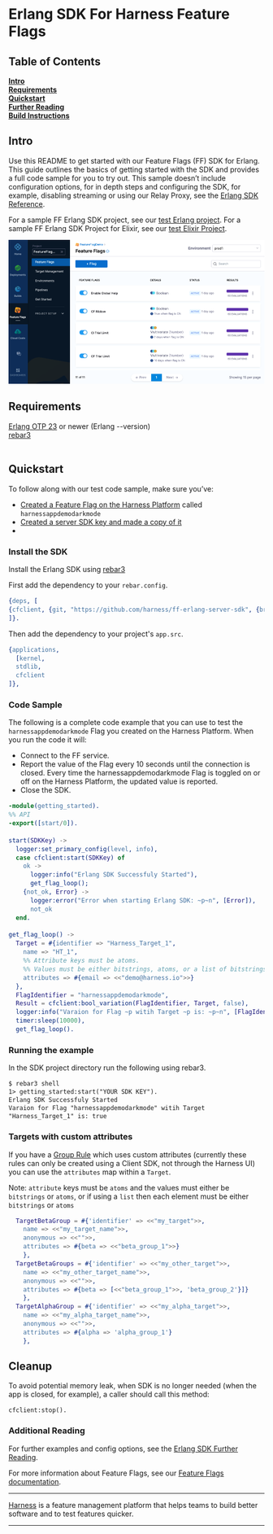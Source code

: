 Erlang SDK For Harness Feature Flags
========================

## Table of Contents
**[Intro](#Intro)**<br>
**[Requirements](#Requirements)**<br>
**[Quickstart](#Quickstart)**<br>
**[Further Reading](docs/further_reading.md)**<br>
**[Build Instructions](docs/build.md)**<br>


## Intro

Use this README to get started with our Feature Flags (FF) SDK for Erlang. This guide outlines the basics of getting started with the SDK and provides a full code sample for you to try out.
This sample doesn’t include configuration options, for in depth steps and configuring the SDK, for example, disabling streaming or using our Relay Proxy, see the  [Erlang SDK Reference](https://ngdocs.harness.io/article/hwoxb6x2oe-Erlang-sdk-reference).

For a sample FF Erlang SDK project, see our [test Erlang project](examples/getting_started/getting_started.erl).
For a sample FF Erlang SDK Project for Elixir, see our [test Elixir Project](https://github.com/harness/ff-elixir-server-sample).

![FeatureFlags](https://github.com/harness/ff-erlang-server-sdk/raw/main/docs/images/ff-gui.png)

## Requirements

[Erlang OTP 23]() or newer (Erlang --version)<br>
[rebar3]()<br>
<br>

## Quickstart
To follow along with our test code sample, make sure you’ve:

- [Created a Feature Flag on the Harness Platform](https://ngdocs.harness.io/article/1j7pdkqh7j-create-a-feature-flag) called `harnessappdemodarkmode`
- [Created a server SDK key and made a copy of it](https://ngdocs.harness.io/article/1j7pdkqh7j-create-a-feature-flag#step_3_create_an_sdk_key)
-
### Install the SDK
Install the Erlang SDK using [rebar3](https://www.rebar3.org/)

First add the dependency to your `rebar.config`.
```Erlang
{deps, [
{cfclient, {git, "https://github.com/harness/ff-erlang-server-sdk", {branch, "0.1.0"}}}
]}.
```
Then add the dependency to your project's `app.src`.
```Erlang
{applications,
  [kernel,
  stdlib,
  cfclient
]},
```

### Code Sample
The following is a complete code example that you can use to test the `harnessappdemodarkmode` Flag you created on the Harness Platform. When you run the code it will:
- Connect to the FF service.
- Report the value of the Flag every 10 seconds until the connection is closed. Every time the harnessappdemodarkmode Flag is toggled on or off on the Harness Platform, the updated value is reported.
- Close the SDK.

```Erlang
-module(getting_started).
%% API
-export([start/0]).

start(SDKKey) ->
  logger:set_primary_config(level, info),
  case cfclient:start(SDKKey) of
    ok ->
      logger:info("Erlang SDK Successfuly Started"),
      get_flag_loop();
    {not_ok, Error} ->
      logger:error("Error when starting Erlang SDK: ~p~n", [Error]),
      not_ok
  end.

get_flag_loop() ->
  Target = #{identifier => "Harness_Target_1",
    name => "HT_1",
    %% Attribute keys must be atoms. 
    %% Values must be either bitstrings, atoms, or a list of bitstrings/atoms - see Targets with custom attributes section below.
    attributes => #{email => <<"demo@harness.io">>}
  },
  FlagIdentifier = "harnessappdemodarkmode",
  Result = cfclient:bool_variation(FlagIdentifier, Target, false),
  logger:info("Varaion for Flag ~p witih Target ~p is: ~p~n", [FlagIdentifier, maps:get(identifier, Target), Result]),
  timer:sleep(10000),
  get_flag_loop().
```

### Running the example

In the SDK project directory run the following using rebar3.
```
$ rebar3 shell
1> getting_started:start("YOUR SDK KEY").
Erlang SDK Successfuly Started
Varaion for Flag "harnessappdemodarkmode" witih Target "Harness_Target_1" is: true
```

### Targets with custom attributes
If you have a [Group Rule](https://docs.harness.io/article/5qz1qrugyk-add-target-groups) which uses custom attributes (currently these rules can only be created using a Client SDK, not through the Harness UI)
you can use the `attributes` map within a `Target`. 

Note: `attribute` keys must be `atoms` and the values must either be `bitstrings` or `atoms`, or if using
a `list` then each element must be either `bitstrings` or `atoms`

```Erlang
  TargetBetaGroup = #{'identifier' => <<"my_target">>,
    name => <<"my_target_name">>,
    anonymous => <<"">>,
    attributes => #{beta => <<"beta_group_1">>}
    },
  TargetBetaGroups = #{'identifier' => <<"my_other_target">>,
    name => <<"my_other_target_name">>,
    anonymous => <<"">>,
    attributes => #{beta => [<<"beta_group_1">>, 'beta_group_2'}]}
    },
  TargetAlphaGroup = #{'identifier' => <<"my_alpha_target">>,
    name => <<"my_alpha_target_name">>,
    anonymous => <<"">>,
    attributes => #{alpha => 'alpha_group_1'}
    },
```


## Cleanup
To avoid potential memory leak, when SDK is no longer needed
(when the app is closed, for example), a caller should call this method:

```
cfclient:stop().
```

### Additional Reading

For further examples and config options, see the [Erlang SDK Further Reading](https://github.com/harness/ff-erlang-server-sdk/raw/main/docs/further_reading.md).

For more information about Feature Flags, see our [Feature Flags documentation](https://ngdocs.harness.io/article/0a2u2ppp8s-getting-started-with-feature-flags).

-------------------------
[Harness](https://www.harness.io/) is a feature management platform that helps teams to build better software and to
test features quicker.

-------------------------
